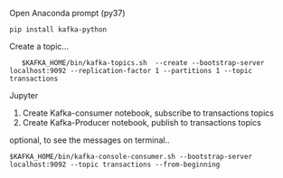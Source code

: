 
Open Anaconda prompt (py37)

```
pip install kafka-python
```

Create a topic...

```
   $KAFKA_HOME/bin/kafka-topics.sh  --create --bootstrap-server localhost:9092 --replication-factor 1 --partitions 1 --topic transactions
```


Jupyter


1. Create Kafka-consumer notebook, subscribe to transactions topics
2. Create Kafka-Producer notebook, publish to transactions topics



optional, to see the messages on terminal..

```
$KAFKA_HOME/bin/kafka-console-consumer.sh --bootstrap-server localhost:9092 --topic transactions --from-beginning
```

